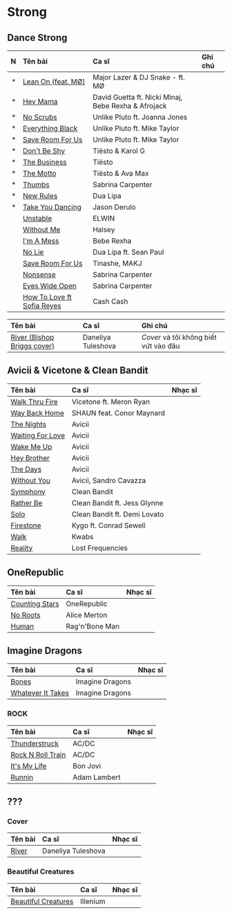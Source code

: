 # Strong

## Dance Strong

|   N | Tên bài                                                                   | Ca sĩ                                               | Ghi chú |
| --: | :------------------------------------------------------------------------ | :-------------------------------------------------- | :------ |
|   * | [Lean On (feat. MØ)](https://www.youtube.com/watch?v=YqeW9_5kURI)         | Major Lazer & DJ Snake - ft. MØ                     |         |
|   * | [Hey Mama](https://www.youtube.com/watch?v=8JnfIa84TnU)                   | David Guetta ft. Nicki Minaj, Bebe Rexha & Afrojack |         |
|   * | [No Scrubs](https://www.youtube.com/watch?v=d5AvqAbKrvs)                  | Unlike Pluto ft. Joanna Jones                       |         |
|   * | [Everything Black](https://www.youtube.com/watch?v=mWKDZRJWdF4)           | Unlike Pluto ft. Mike Taylor                        |         |
|   * | [Save Room For Us](https://www.youtube.com/watch?v=mWKDZRJWdF4)           | Unlike Pluto ft. Mike Taylor                        |         |
|   * | [Don't Be Shy](https://www.youtube.com/watch?v=taSubkjZUA4)               | Tiësto & Karol G                                    |         |
|   * | [The Business](https://www.youtube.com/watch?v=nCg3ufihKyU)               | Tiësto                                              |         |
|   * | [The Motto](https://www.youtube.com/watch?v=4LSU7Q86pAU)                  | Tiësto & Ava Max                                    |         |
|   * | [Thumbs](https://www.youtube.com/watch?v=uAVUl0cAKpo)                     | Sabrina Carpenter                                   |         |
|   * | [New Rules](https://www.youtube.com/watch?v=k2qgadSvNyU)                  | Dua Lipa                                            |         |
|   * | [Take You Dancing](https://www.youtube.com/watch?v=vC8qJfVYxZY)           | Jason Derulo                                        |         |
|     | [Unstable](https://www.youtube.com/watch?v=zLwInqAo71Q)                   | ELWIN                                               |         |
|     | [Without Me](https://www.youtube.com/watch?v=ZAfAud_M_mg)                 | Halsey                                              |         |
|     | [I'm A Mess](https://www.youtube.com/watch?v=nuEpNchGQ2Y)                 | Bebe Rexha                                          |         |
|     | [No Lie](https://www.youtube.com/watch?v=GzU8KqOY8YA)                     | Dua Lipa ft. Sean Paul                              |         |
|     | [Save Room For Us](https://www.youtube.com/watch?v=BYxWtHMQ1oI)           | Tinashe, MAKJ                                       |         |
|     | [Nonsense](https://www.youtube.com/watch?v=YcSP1ZUf1eQ)                   | Sabrina Carpenter                                   |         |
|     | [Eyes Wide Open](https://www.youtube.com/watch?v=R4VJyfCcOJc)             | Sabrina Carpenter                                   |         |
|     | [How To Love ft Sofia Reyes](https://www.youtube.com/watch?v=peByeoQhjMM) | Cash Cash                                           |         |

| Tên bài                                                                    | Ca sĩ              | Ghi chú                               |
| :------------------------------------------------------------------------- | :----------------- | :------------------------------------ |
| [River (Bishop Briggs cover)](https://www.youtube.com/watch?v=FxxhIg10JYA) | Daneliya Tuleshova | _Cover_ và tôi không biết vứt vào đâu |

## Avicii & Vicetone & Clean Bandit

| Tên bài                                                           | Ca sĩ                        | Nhạc sĩ |
| :---------------------------------------------------------------- | :--------------------------- | :------ |
| [Walk Thru Fire](https://www.youtube.com/watch?v=kRauptdx_Is)     | Vicetone ft. Meron Ryan      |         |
| [Way Back Home](https://www.youtube.com/watch?v=1kehqCLudyg)      | SHAUN feat. Conor Maynard    |         |
| [The Nights](https://www.youtube.com/watch?v=UtF6Jej8yb4)         | Avicii                       |         |
| [Waiting For Love](https://www.youtube.com/watch?v=RDcHHLHGNpCSA) | Avicii                       |         |
| [Wake Me Up](https://www.youtube.com/watch?v=IcrbM1l_BoI)         | Avicii                       |         |
| [Hey Brother](https://www.youtube.com/watch?v=6Cp6mKbRTQY)        | Avicii                       |         |
| [The Days](https://www.youtube.com/watch?v=JDglMK9sgIQ)           | Avicii                       |         |
| [Without You](https://www.youtube.com/watch?v=WRz2MxhAdJo)        | Avicii, Sandro Cavazza       |         |
| [Symphony](https://www.youtube.com/watch?v=RDIcrbM1l_BoI)         | Clean Bandit                 |         |
| [Rather Be](https://www.youtube.com/watch?v=RDIcrbM1l_BoI)        | Clean Bandit ft. Jess Glynne |         |
| [Solo](https://www.youtube.com/watch?v=8JnfIa84TnU)               | Clean Bandit ft. Demi Lovato |         |
| [Firestone](https://www.youtube.com/watch?v=9Sc-ir2UwGU)          | Kygo ft. Conrad Sewell       |         |
| [Walk](https://www.youtube.com/watch?v=TW9uj83Vq-0)               | Kwabs                        |         |
| [Reality](https://www.youtube.com/watch?v=GIDoQsQyS0s)            | Lost Frequencies             |         |

## OneRepublic

| Tên bài                                                       | Ca sĩ               | Nhạc sĩ |
| :------------------------------------------------------------ | :------------------ | :------ |
| [Counting Stars](https://www.youtube.com/watch?v=hT_nvWreIhg) | OneRepublic         |         |
| [No Roots](https://www.youtube.com/watch?v=PUdyuKaGQd4)       | Alice Merton        |         |
| [Human](https://www.youtube.com/watch?v=L3wKzyIN1yk)          | Rag'n'Bone Man      |         |


## Imagine Dragons

| Tên bài                                                          | Ca sĩ           | Nhạc sĩ |
| :--------------------------------------------------------------- | :-------------- | :------ |
| [Bones](https://www.youtube.com/watch?v=TO-_3tck2tg)             | Imagine Dragons |         |
| [Whatever It Takes](https://www.youtube.com/watch?v=gOsM-DYAEhY) | Imagine Dragons |         |

### ROCK

| Tên bài                                                          | Ca sĩ        | Nhạc sĩ |
| :--------------------------------------------------------------- | :----------- | :------ |
| [Thunderstruck](https://www.youtube.com/watch?v=v2AC41dglnM)     | AC/DC        |         |
| [Rock N Roll Train](https://www.youtube.com/watch?v=FrFvNphZ5BQ) | AC/DC        |         |
| [It's My Life](https://www.youtube.com/watch?v=vx2u5uUu3DE)      | Bon Jovi     |         |
| [Runnin](https://www.youtube.com/watch?v=M-YvkPtneYE)            | Adam Lambert |         |

## ??? 

### Cover

| Tên bài                                              | Ca sĩ              | Nhạc sĩ |
| :--------------------------------------------------- | :----------------- | :------ |
| [River](https://www.youtube.com/watch?v=FxxhIg10JYA) | Daneliya Tuleshova |         |


### Beautiful Creatures

| Tên bài                                                            | Ca sĩ    | Nhạc sĩ |
| :----------------------------------------------------------------- | :------- | :------ |
| [Beautiful Creatures](https://www.youtube.com/watch?v=TO-_3tck2tg) | Illenium |         |

